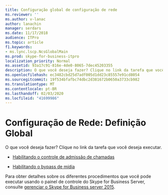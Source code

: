 ```yaml
---
title: Configuração global de configuração de rede
ms.reviewer: ''
ms.author: v-lanac
author: lanachin
manager: serdars
ms.date: 11/17/2018
audience: ITPro
ms.topic: article
f1.keywords:
- ms.lync.lscp.NcsGlobalMain
ms.prod: skype-for-business-itpro
localization_priority: Normal
ms.assetid: 93a17c91-816e-4de0-8065-7dec45203355
description: O que você deseja fazer? Clique no link da tarefa que você deseja executar.
ms.openlocfilehash: ec3482cbd25d7adf005d1dd23c85557e91cd8054
ms.sourcegitcommit: 19f534bfafbc74dbc2d381672b0650a3733cb982
ms.translationtype: MT
ms.contentlocale: pt-BR
ms.lasthandoff: 02/03/2020
ms.locfileid: "41699986"
---
```

# <a name="network-configuration-global-setting"></a>Configuração de Rede: Definição Global

O que você deseja fazer? Clique no link da tarefa que você deseja executar.

- [Habilitando o controle de admissão de chamadas](https://technet.microsoft.com/library/015f5c8f-2f90-4b9e-8149-b33767e90582.aspx)

- [Habilitando o bypass de mídia](https://technet.microsoft.com/library/95c4fa06-49d3-41ac-acdc-7dcda66e5508.aspx)

Para obter detalhes sobre os diferentes procedimentos que você pode executar usando o painel de controle do Skype for Business Server, consulte [gerenciar o Skype for Business server 2015](../../manage/manage.md).

